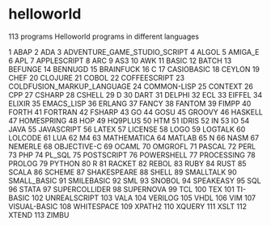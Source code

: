helloworld
==========
113 programs
Helloworld programs in different languages

1 ABAP
2 ADA
3 ADVENTURE_GAME_STUDIO_SCRIPT
4 ALGOL
5 AMIGA_E
6 APL
7 APPLESCRIPT
8 ARC
9 AS3
10 AWK
11 BASIC
12 BATCH
13 BEFUNGE
14 BENNUGD
15 BRAINFUCK
16 C
17 CASIOBASIC
18 CEYLON
19 CHEF
20 CLOJURE
21 COBOL
22 COFFEESCRIPT
23 COLDFUSION_MARKUP_LANGUAGE
24 COMMON-LISP
25 CONTEXT
26 CPP
27 CSHARP
28 CSHELL
29 D
30 DART
31 DELPHI
32 ECL
33 EIFFEL
34 ELIXIR
35 EMACS_LISP
36 ERLANG
37 FANCY
38 FANTOM
39 FIMPP
40 FORTH
41 FORTRAN
42 FSHARP
43 GO
44 GOSU
45 GROOVY
46 HASKELL
47 HOMESPRING
48 HOP
49 HQ9PLUS
50 HTM
51 IDRIS
52 IN
53 IO
54 JAVA
55 JAVASCRIPT
56 LATEX
57 LICENSE
58 LOGO
59 LOGTALK
60 LOLCODE
61 LUA
62 M4
63 MATHEMATICA
64 MATLAB
65 N
66 NASM
67 NEMERLE
68 OBJECTIVE-C
69 OCAML
70 OMGROFL
71 PASCAL
72 PERL
73 PHP
74 PL_SQL
75 POSTSCRIPT
76 POWERSHELL
77 PROCESSING
78 PROLOG
79 PYTHON
80 R
81 RACKET
82 REBOL
83 RUBY
84 RUST
85 SCALA
86 SCHEME
87 SHAKESPEARE
88 SHELL
89 SMALLTALK
90 SMALL_BASIC
91 SMILEBASIC
92 SML
93 SNOBOL
94 SPEAKEASY
95 SQL
96 STATA
97 SUPERCOLLIDER
98 SUPERNOVA
99 TCL
100 TEX
101 TI-BASIC
102 UNREALSCRIPT
103 VALA
104 VERILOG
105 VHDL
106 VIM
107 VISUAL-BASIC
108 WHITESPACE
109 XPATH2
110 XQUERY
111 XSLT
112 XTEND
113 ZIMBU
